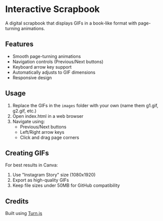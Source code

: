 # Interactive Scrapbook

A digital scrapbook that displays GIFs in a book-like format with page-turning animations.

## Features
- Smooth page-turning animations
- Navigation controls (Previous/Next buttons)
- Keyboard arrow key support
- Automatically adjusts to GIF dimensions
- Responsive design

## Usage
1. Replace the GIFs in the `images` folder with your own (name them g1.gif, g2.gif, etc.)
2. Open index.html in a web browser
3. Navigate using:
   - Previous/Next buttons
   - Left/Right arrow keys
   - Click and drag page corners

## Creating GIFs
For best results in Canva:
1. Use "Instagram Story" size (1080x1920)
2. Export as high-quality GIFs
3. Keep file sizes under 50MB for GitHub compatibility

## Credits
Built using [Turn.js](https://www.turnjs.com/)

